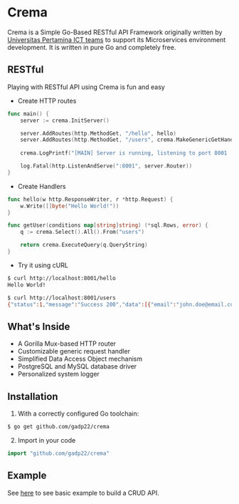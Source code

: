 

# Crema
Crema is a Simple Go-Based RESTful API Framework originally written by [Universitas Pertamina ICT teams](https://tki.universitaspertamina.ac.id) to support its Microservices environment development. It is written in pure Go and completely free.

## RESTful
Playing with RESTful API using Crema is fun and easy

* Create HTTP routes

```go
func main() {
	server := crema.InitServer()

	server.AddRoutes(http.MethodGet, "/hello", hello)
	server.AddRoutes(http.MethodGet, "/users", crema.MakeGenericGetHandler(getUser))
  
	crema.LogPrintf("[MAIN] Server is running, listening to port 8001 ....")

	log.Fatal(http.ListenAndServe(":8001", server.Router))
}
```

* Create Handlers
```go
func hello(w http.ResponseWriter, r *http.Request) {
	w.Write([]byte("Hello World!"))
}

func getUser(conditions map[string]string) (*sql.Rows, error) {
	q := crema.Select().All().From("users")

	return crema.ExecuteQuery(q.QueryString)
}
```
* Try it using cURL
```sh
$ curl http://localhost:8001/hello
Hello World!

$ curl http://localhost:8001/users
{"status":1,"message":"Success 200","data":[{"email":"john.doe@email.com","id":16,"name":"John Doe"},{"email":"bob@email.com","id":17,"name":"Bob"}]}
```


## What's Inside

* A Gorilla Mux-based HTTP router
* Customizable generic request handler
* Simplified Data Access Object mechanism
* PostgreSQL and MySQL database driver
* Personalized system logger

## Installation
1. With a correctly configured Go toolchain:

```sh
$ go get github.com/gadp22/crema
```

2. Import in your code

```go
import "github.com/gadp22/crema"
```

## Example
See [here](https://github.com/gadp22/crema/blob/master/example.go) to see basic example to build a CRUD API. 
